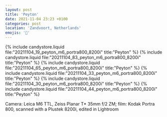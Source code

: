 ```yaml
---
layout: post
title: 'Peyton'
date: 2021-11-04 23:23 +0100
categories: post
location: 'Zandvoort, Netherlands'
emojis: '🔞'
---
```


{% include candystore.liquid file:"20211104_19_peyton_m6_portra800_8200i" title:"Peyton" %}
{% include candystore.liquid file:"20211104_83_peyton_m6_portra800_8200i" title:"Peyton" %}
{% include candystore.liquid file:"20211104_65_peyton_m6_portra800_8200i" title:"Peyton" %}
{% include candystore.liquid file:"20211104_33_peyton_m6_portra800_8200i" title:"Peyton" %}
{% include candystore.liquid file:"20211104_30_peyton_m6_portra800_8200i" title:"Peyton" %}
{% include candystore.liquid file:"20211104_44_peyton_m6_portra800_8200i" title:"Peyton" %}

Camera: Leica M6 TTL, Zeiss Planar T\* 35mm f/2 ZM; film: Kodak Portra 800, scanned with a Plustek 8200i, edited in Lightroom
